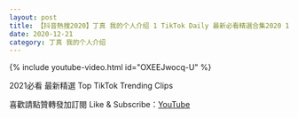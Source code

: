 ```yaml
---
layout: post
title: 【抖音熱搜2020】丁真 我的个人介绍 1 TikTok Daily 最新必看精選合集2020 12 21
date: 2020-12-21
category: 丁真 我的个人介绍
---
```


{% include youtube-video.html id="OXEEJwocq-U" %}

2021必看 最新精選 Top TikTok Trending Clips

喜歡請點贊轉發加訂閱 Like & Subscribe：[YouTube](https://www.youtube.com/channel/UCAoR7VcanIPd04uEq_GIylA/videos)

